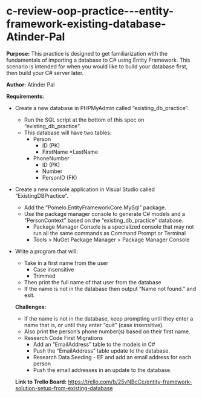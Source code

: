 # c-review-oop-practice---entity-framework-existing-database-Atinder-Pal

**Purpose:** This practice is designed to get familiarization with the fundamentals of importing a database to C# using Entity Framework. This scenario is intended for when you would like to build your database first, then build your C# server later. 

**Author:** Atinder Pal

**Requirements:**
* Create a new database in PHPMyAdmin called “existing_db_practice”.
  * Run the SQL script at the bottom of this spec on “existing_db_practice”.
  * This database will have two tables:
    * Person
      * ID (PK)
      * FirstName
      *LastName
    * PhoneNumber
      * ID (PK)
      * Number
      * PersonID (FK)

* Create a new console application in Visual Studio called “ExistingDBPractice”.
  * Add the “Pomelo.EntityFrameworkCore.MySql” package.
  * Use the package manager console to generate C# models and a “PersonContext” based on the “existing_db_practice” database.
    * Package Manager Console is a specialized console that may not run all the same commands as Command Prompt or Terminal
    * Tools > NuGet Package Manager > Package Manager Console
    
* Write a program that will:
  * Take in a first name from the user
    * Case insensitive
    * Trimmed
  * Then print the full name of that user from the database
  * If the name is not in the database then output “Name not found.” and exit.
  
  **Challenges:**
  * If the name is not in the database, keep prompting until they enter a name that is, or until they enter “quit” (case insensitive).
  * Also print the person’s phone number(s) based on their first name.
  * Research Code First Migrations
    * Add an “EmailAddress” table to the models in C#
    * Push the “EmailAddress” table update to the database.
    * Research  Data Seeding - EF and add an email address for each person
    * Push the email addresses in an update to the database.
    
  **Link to Trello Board:** https://trello.com/b/25vNBcCc/entity-framework-solution-setup-from-existing-database


